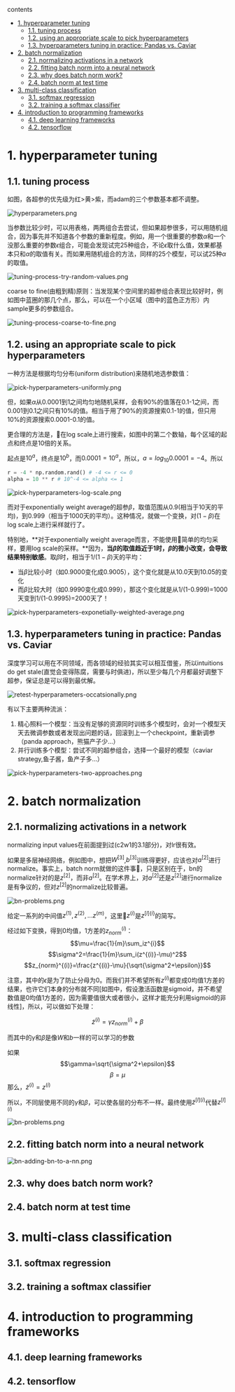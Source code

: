 contents

<!-- TOC -->

- [1. hyperparameter tuning](#1-hyperparameter-tuning)
    - [1.1. tuning process](#11-tuning-process)
    - [1.2. using an appropriate scale to pick hyperparameters](#12-using-an-appropriate-scale-to-pick-hyperparameters)
    - [1.3. hyperparameters tuning in practice: Pandas vs. Caviar](#13-hyperparameters-tuning-in-practice-pandas-vs-caviar)
- [2. batch normalization](#2-batch-normalization)
    - [2.1. normalizing activations in a network](#21-normalizing-activations-in-a-network)
    - [2.2. fitting batch norm into a neural network](#22-fitting-batch-norm-into-a-neural-network)
    - [2.3. why does batch norm work?](#23-why-does-batch-norm-work)
    - [2.4. batch norm at test time](#24-batch-norm-at-test-time)
- [3. multi-class classification](#3-multi-class-classification)
    - [3.1. softmax regression](#31-softmax-regression)
    - [3.2. training a softmax classifier](#32-training-a-softmax-classifier)
- [4. introduction to programming frameworks](#4-introduction-to-programming-frameworks)
    - [4.1. deep learning frameworks](#41-deep-learning-frameworks)
    - [4.2. tensorflow](#42-tensorflow)

<!-- /TOC -->

# 1. hyperparameter tuning

## 1.1. tuning process

如图，各超参的优先级为红>黄>紫，而adam的三个参数基本都不调整。

![hyperparameters.png](../c2/imgs/hyperparameters.png)

当参数比较少时，可以用表格，两两组合去尝试，但如果超参很多，可以用随机组合，因为事先并不知道各个参数的重新程度。例如，用一个很重要的参数$\alpha$和一个没那么重要的参数$\epsilon$组合，可能会发现试完25种组合，不论$\epsilon$取什么值，效果都基本只和$\alpha$的取值有关。而如果用随机组合的方法，同样的25个模型，可以试25种$\alpha$的取值。

![tuning-process-try-random-values.png](../c2/imgs/tuning-process-try-random-values.png)

coarse to fine(由粗到精)原则：当发现某个空间里的超参组合表现比较好时，例如图中蓝圈的那几个点，那么，可以在一个小区域（图中的蓝色正方形）内sample更多的参数组合。

![tuning-process-coarse-to-fine.png](../c2/imgs/tuning-process-coarse-to-fine.png)

## 1.2. using an appropriate scale to pick hyperparameters

一种方法是根据均匀分布(uniform distribution)来随机地选参数值：

![pick-hyperparameters-uniformly.png](../c2/imgs/pick-hyperparameters-uniformly.png)

但，如果$\alpha$从0.0001到1之间均匀地随机采样，会有90%的值落在0.1-1之间，而0.001到0.1之间只有10%的值。相当于用了90%的资源搜索0.1-1的值，但只用10%的资源搜索0.0001-0.1的值。

更合理的方法是，在log scale上进行搜索，如图中的第二个数轴，每个区域的起点和终点是10倍的关系。

起点是$10^a$，终点是$10^b$，而$0.0001=10^a$，所以，$a=log_{10}0.0001=-4$。所以

```python
r = -4 * np.random.rand() # -4 <= r <= 0
alpha = 10 ** r # 10^-4 <= alpha <= 1
```

![pick-hyperparameters-log-scale.png](../c2/imgs/pick-hyperparameters-log-scale.png)

而对于exponentially weight average的超参$\beta$，取值范围从0.9(相当于10天的平均)，到0.999（相当于1000天的平均）。这种情况，就做一个变换，对$(1-\beta)$在log scale上进行采样就行了。

特别地，**对于exponentially weight average而言，不能使用简单的均匀采样，要用log scale的采样。**因为，**当$\beta$的取值趋近于1时，$\beta$的微小改变，会导致结果特别敏感**。取$\beta$时，相当于$1/(1-\beta)$天的平均：
+ 当$\beta$比较小时（如0.9000变化成0.9005），这个变化就是从10.0天到10.05的变化
+ 而$\beta$比较大时（如0.9990变化成0.999），那这个变化就是从1/(1-0.999)=1000天变到1/(1-0.9995)=2000天了！

![pick-hyperparameters-exponetially-weighted-average.png](../c2/imgs/pick-hyperparameters-exponetially-weighted-average.png)

## 1.3. hyperparameters tuning in practice: Pandas vs. Caviar

深度学习可以用在不同领域，而各领域的经验其实可以相互借鉴，所以intuitions do get stale(直觉会变得陈腐，需要与时俱进)，所以至少每几个月都最好调整下超参，保证总是可以得到最优解。

![retest-hyperparameters-occatsionally.png](../c2/imgs/retest-hyperparameters-occatsionally.png)

有以下主要两种流派：

1. 精心照料一个模型：当没有足够的资源同时训练多个模型时，会对一个模型天天去微调参数或者发现出问题的话，回滚到上一个checkpoint，重新调参（panda approach，熊猫产子少…）
2. 并行训练多个模型：尝试不同的超参组合，选择一个最好的模型（caviar strategy,鱼子酱，鱼产子多…）

![pick-hyperparameters-two-approaches.png](../c2/imgs/pick-hyperparameters-two-approaches.png)

# 2. batch normalization

## 2.1. normalizing activations in a network

normalizing input values在前面提到过(c2w1的3.1部分)，对lr很有效。

如果是多层神经网络，例如图中，想把$W^[3]$,$b^[3]$训练得更好，应该也对$a^[2]$进行normalize。事实上，batch norm就做的这件事，只是区别在于，bn的normalize针对的是$z^[2]$，而非$a^[2]$。在学术界上，对$a^[2]$还是$z^[2]$进行normalize是有争议的，但对$z^[2]$的normalize比较普遍。

![bn-problems.png](../c2/imgs/bn-problems.png)

给定一系列的中间值$z^{(1)},z^{(2)},...z^{(m)}$，这里$z^{(i)}$是$z^{[l]\{i\}}$的简写。

经过如下变换，得到0均值，1方差的$z_{norm}^{(i)}$：
$$\mu=\frac{1}{m}\sum_iz^{i}$$
$$\sigma^2=\frac{1}{m}\sum_i(z^{(i)}-\mu)^2$$
$$z_{norm}^{(i)}=\frac{z^{(i)}-\mu}{\sqrt{\sigma^2+\epsilon}}$$

注意，其中的$\epsilon$是为了防止分母为0。而我们并不希望所有$z^{(i)}$都变成0均值1方差的结果，也许它们本身的分布就不同[如图中，假设激活函数是sigmoid，并不希望数值是0均值1方差的，因为需要值很大或者很小，这样才能充分利用sigmoid的非线性]，所以，可以做如下处理：

$$ \tilde{z}^{(i)}=\gamma z_{norm}^{(i)}+\beta$$

而其中的$\gamma$和$\beta$是像$W$和$b$一样的可以学习的参数

如果
$$\gamma=\sqrt{\sigma^2+\epsilon}$$
$$\beta=\mu$$
那么，$\tilde{z}^{(i)}=z^{(i)}$

所以，不同层使用不同的$\gamma$和$\beta$，可以使各层的分布不一样。最终使用$\tilde{z}^{[l](i)}$代替$z^{[l](i)}$

![bn-problems.png](../c2/imgs/bn-problems.png)

## 2.2. fitting batch norm into a neural network

![bn-adding-bn-to-a-nn.png](../c2/imgs/bn-adding-bn-to-a-nn.png)


## 2.3. why does batch norm work?

## 2.4. batch norm at test time

# 3. multi-class classification

## 3.1. softmax regression

## 3.2. training a softmax classifier

# 4. introduction to programming frameworks

## 4.1. deep learning frameworks

## 4.2. tensorflow

